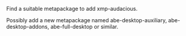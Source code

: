 Find a suitable metapackage to add xmp-audacious.

Possibly add a new metapackage named abe-desktop-auxiliary,
abe-desktop-addons, abe-full-desktop or similar.
